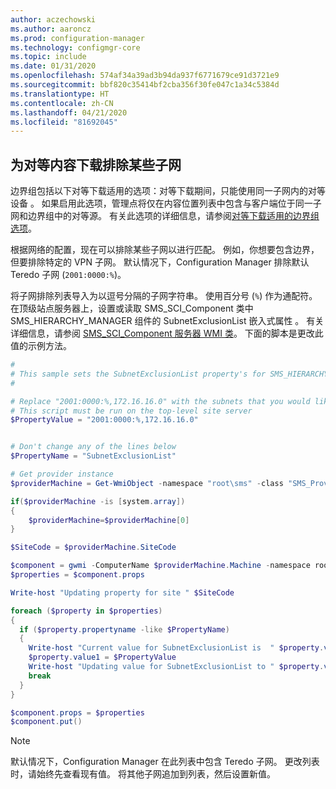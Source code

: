 ```yaml
---
author: aczechowski
ms.author: aaroncz
ms.prod: configuration-manager
ms.technology: configmgr-core
ms.topic: include
ms.date: 01/31/2020
ms.openlocfilehash: 574af34a39ad3b94da937f6771679ce91d3721e9
ms.sourcegitcommit: bbf820c35414bf2cba356f30fe047c1a34c5384d
ms.translationtype: HT
ms.contentlocale: zh-CN
ms.lasthandoff: 04/21/2020
ms.locfileid: "81692045"
---
```

## <a name="exclude-certain-subnets-for-peer-content-download"></a><a name="bkmk_subnet"></a> 为对等内容下载排除某些子网

<!--3555777-->

边界组包括以下对等下载适用的选项：对等下载期间，只能使用同一子网内的对等设备  。 如果启用此选项，管理点将仅在内容位置列表中包含与客户端位于同一子网和边界组中的对等源。 有关此选项的详细信息，请参阅[对等下载适用的边界组选项](../../../../servers/deploy/configure/boundary-groups.md#bkmk_bgoptions)。

根据网络的配置，现在可以排除某些子网以进行匹配。 例如，你想要包含边界，但要排除特定的 VPN 子网。 默认情况下，Configuration Manager 排除默认 Teredo 子网 (`2001:0000:%`)。

将子网排除列表导入为以逗号分隔的子网字符串。 使用百分号 (`%`) 作为通配符。 在顶级站点服务器上，设置或读取 SMS_SCI_Component 类中 SMS_HIERARCHY_MANAGER 组件的 SubnetExclusionList 嵌入式属性    。 有关详细信息，请参阅 [SMS_SCI_Component 服务器 WMI 类](../../../../../develop/reference/core/servers/configure/sms_sci_component-server-wmi-class.md)。 下面的脚本是更改此值的示例方法。

```PowerShell
#
# This sample sets the SubnetExclusionList property's for SMS_HIERARCHY_MANAGER component for the top-level site
#

# Replace "2001:0000:%,172.16.16.0" with the subnets that you would like to exclude. It's a comma separated string.
# This script must be run on the top-level site server
$PropertyValue = "2001:0000:%,172.16.16.0"


# Don't change any of the lines below
$PropertyName = "SubnetExclusionList"

# Get provider instance
$providerMachine = Get-WmiObject -namespace "root\sms" -class "SMS_ProviderLocation"

if($providerMachine -is [system.array])
{
    $providerMachine=$providerMachine[0]
}

$SiteCode = $providerMachine.SiteCode

$component = gwmi -ComputerName $providerMachine.Machine -namespace root\sms\site_$SiteCode -query 'select comp.* from sms_sci_component comp join SMS_SCI_SiteDefinition sdef on sdef.SiteCode=comp.SiteCode where sdef.ParentSiteCode="" and comp.componentname="SMS_HIERARCHY_MANAGER"'
$properties = $component.props

Write-host "Updating property for site " $SiteCode

foreach ($property in $properties)
{
  if ($property.propertyname -like $PropertyName) 
  {
    Write-host "Current value for SubnetExclusionList is  " $property.value1
    $property.value1 = $PropertyValue
    Write-host "Updating value for SubnetExclusionList to " $property.value1
    break
  }
}

$component.props = $properties
$component.put()
```

> [!NOTE]
> 默认情况下，Configuration Manager 在此列表中包含 Teredo 子网。 更改列表时，请始终先查看现有值。 将其他子网追加到列表，然后设置新值。
